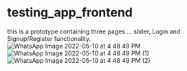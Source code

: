 # testing_app_frontend
this is a prototype containing three pages ... slider, Login and Signup/Register functionality.
![WhatsApp Image 2022-05-10 at 4 48 49 PM](https://user-images.githubusercontent.com/84219817/167617252-06f190eb-5c13-4ec4-a7cc-25b0b5299c30.jpeg)
![WhatsApp Image 2022-05-10 at 4 48 49 PM (1)](https://user-images.githubusercontent.com/84219817/167617315-e402f024-3a4f-4980-9cdf-45dba4084fd1.jpeg)
![WhatsApp Image 2022-05-10 at 4 48 49 PM (2)](https://user-images.githubusercontent.com/84219817/167617321-c5960dc6-bb1f-43d7-8db4-d9a3a9820a69.jpeg)
